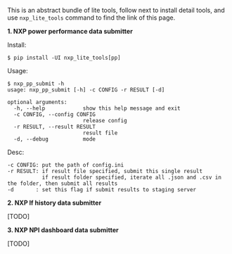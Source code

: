 This is an abstract bundle of lite tools, follow next to install detail tools, and use `nxp_lite_tools` command to find the link of this page.

**1. NXP power performance data submitter**

Install:

    $ pip install -UI nxp_lite_tools[pp]

Usage:

    $ nxp_pp_submit -h
    usage: nxp_pp_submit [-h] -c CONFIG -r RESULT [-d]

    optional arguments:
      -h, --help            show this help message and exit
      -c CONFIG, --config CONFIG
                            release config
      -r RESULT, --result RESULT
                            result file
      -d, --debug           mode

Desc:

    -c CONFIG: put the path of config.ini
    -r RESULT: if result file specified, submit this single result
               if result folder specified, iterate all .json and .csv in the folder, then submit all results
    -d       : set this flag if submit results to staging server
    
**2. NXP lf history data submitter**

[TODO]

**3. NXP NPI dashboard data submitter**

[TODO]